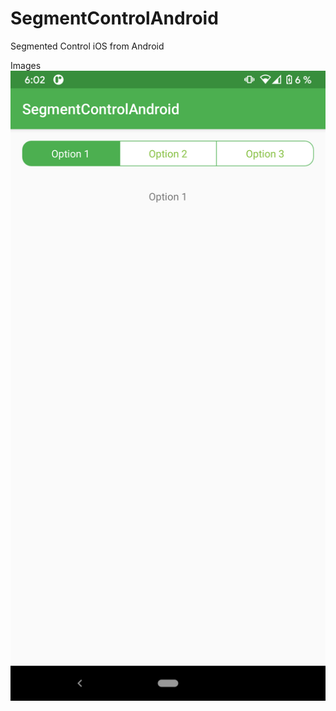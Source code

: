 # SegmentControlAndroid
Segmented Control iOS from Android

Images
![alt text](https://github.com/kenjikv/SegmentControlAndroid/blob/master/device-2020-08-30-180249.png)
